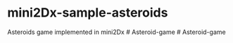 # mini2Dx-sample-asteroids
Asteroids game implemented in mini2Dx
#   A s t e r o i d - g a m e  
 #   A s t e r o i d - g a m e  
 